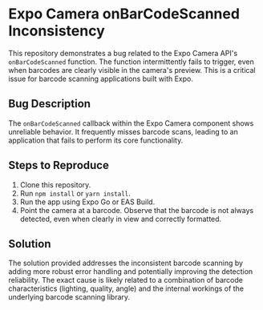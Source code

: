 # Expo Camera onBarCodeScanned Inconsistency

This repository demonstrates a bug related to the Expo Camera API's `onBarCodeScanned` function. The function intermittently fails to trigger, even when barcodes are clearly visible in the camera's preview.  This is a critical issue for barcode scanning applications built with Expo.

## Bug Description
The `onBarCodeScanned` callback within the Expo Camera component shows unreliable behavior.  It frequently misses barcode scans, leading to an application that fails to perform its core functionality.

## Steps to Reproduce
1. Clone this repository.
2. Run `npm install` or `yarn install`.
3. Run the app using Expo Go or EAS Build.
4. Point the camera at a barcode. Observe that the barcode is not always detected, even when clearly in view and correctly formatted.

## Solution
The solution provided addresses the inconsistent barcode scanning by adding more robust error handling and potentially improving the detection reliability.  The exact cause is likely related to a combination of barcode characteristics (lighting, quality, angle) and the internal workings of the underlying barcode scanning library.